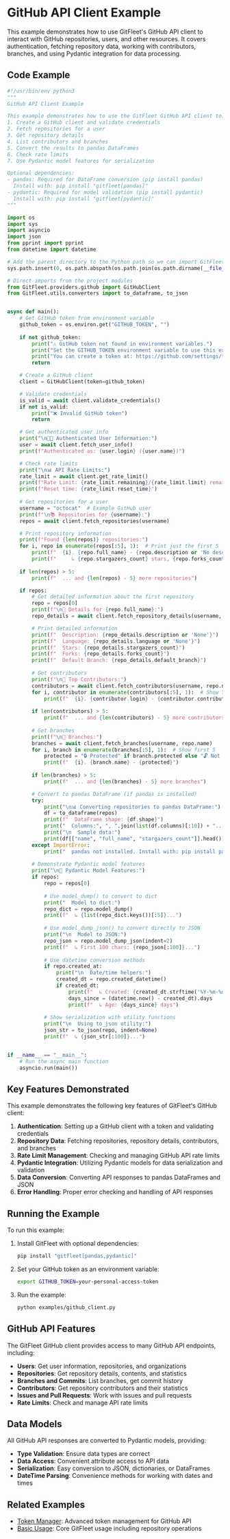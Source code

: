 # GitHub API Client Example

This example demonstrates how to use GitFleet's GitHub API client to interact with GitHub repositories, users, and other resources. It covers authentication, fetching repository data, working with contributors, branches, and using Pydantic integration for data processing.

## Code Example

```python
#!/usr/bin/env python3
"""
GitHub API Client Example

This example demonstrates how to use the GitFleet GitHub API client to:
1. Create a GitHub client and validate credentials
2. Fetch repositories for a user
3. Get repository details
4. List contributors and branches
5. Convert the results to pandas DataFrames
6. Check rate limits
7. Use Pydantic model features for serialization

Optional dependencies:
- pandas: Required for DataFrame conversion (pip install pandas)
  Install with: pip install "gitfleet[pandas]"
- pydantic: Required for model validation (pip install pydantic)
  Install with: pip install "gitfleet[pydantic]"
"""

import os
import sys
import asyncio
import json
from pprint import pprint
from datetime import datetime

# Add the parent directory to the Python path so we can import GitFleet modules directly
sys.path.insert(0, os.path.abspath(os.path.join(os.path.dirname(__file__), '..')))

# Direct imports from the project modules
from GitFleet.providers.github import GitHubClient
from GitFleet.utils.converters import to_dataframe, to_json


async def main():
    # Get GitHub token from environment variable
    github_token = os.environ.get("GITHUB_TOKEN", "")
    
    if not github_token:
        print("⚠️ GitHub token not found in environment variables.")
        print("Set the GITHUB_TOKEN environment variable to use this example.")
        print("You can create a token at: https://github.com/settings/tokens")
        return

    # Create a GitHub client
    client = GitHubClient(token=github_token)

    # Validate credentials
    is_valid = await client.validate_credentials()
    if not is_valid:
        print("❌ Invalid GitHub token")
        return

    # Get authenticated user info
    print("\n🧑‍💻 Authenticated User Information:")
    user = await client.fetch_user_info()
    print(f"Authenticated as: {user.login} ({user.name})")

    # Check rate limits
    print("\n📊 API Rate Limits:")
    rate_limit = await client.get_rate_limit()
    print(f"Rate Limit: {rate_limit.remaining}/{rate_limit.limit} remaining")
    print(f"Reset time: {rate_limit.reset_time}")
    
    # Get repositories for a user
    username = "octocat"  # Example GitHub user
    print(f"\n📚 Repositories for {username}:")
    repos = await client.fetch_repositories(username)

    # Print repository information
    print(f"Found {len(repos)} repositories:")
    for i, repo in enumerate(repos[:5], 1):  # Print just the first 5
        print(f"  {i}. {repo.full_name} - {repo.description or 'No description'}")
        print(f"     ↳ {repo.stargazers_count} stars, {repo.forks_count} forks, {repo.language or 'No language'}")
    
    if len(repos) > 5:
        print(f"  ... and {len(repos) - 5} more repositories")

    if repos:
        # Get detailed information about the first repository
        repo = repos[0]
        print(f"\n📖 Details for {repo.full_name}:")
        repo_details = await client.fetch_repository_details(username, repo.name)

        # Print detailed information
        print(f"  Description: {repo_details.description or 'None'}")
        print(f"  Language: {repo_details.language or 'None'}")
        print(f"  Stars: {repo_details.stargazers_count}")
        print(f"  Forks: {repo_details.forks_count}")
        print(f"  Default Branch: {repo_details.default_branch}")
        
        # Get contributors
        print(f"\n👥 Top Contributors:")
        contributors = await client.fetch_contributors(username, repo.name)
        for i, contributor in enumerate(contributors[:5], 1):  # Show top 5
            print(f"  {i}. {contributor.login} - {contributor.contributions} contributions")
        
        if len(contributors) > 5:
            print(f"  ... and {len(contributors) - 5} more contributors")
        
        # Get branches
        print(f"\n🌿 Branches:")
        branches = await client.fetch_branches(username, repo.name)
        for i, branch in enumerate(branches[:5], 1):  # Show first 5
            protected = "🔒 Protected" if branch.protected else "🔓 Not protected"
            print(f"  {i}. {branch.name} - {protected}")
        
        if len(branches) > 5:
            print(f"  ... and {len(branches) - 5} more branches")

        # Convert to pandas DataFrame (if pandas is installed)
        try:
            print("\n📊 Converting repositories to pandas DataFrame:")
            df = to_dataframe(repos)
            print(f"  DataFrame shape: {df.shape}")
            print("  Columns:", ", ".join(list(df.columns)[:10]) + "...")
            print("\n  Sample data:")
            print(df[["name", "full_name", "stargazers_count"]].head())
        except ImportError:
            print("  pandas not installed. Install with: pip install pandas")
            
        # Demonstrate Pydantic model features
        print("\n🔄 Pydantic Model Features:")
        if repos:
            repo = repos[0]
            
            # Use model_dump() to convert to dict
            print("  Model to dict:")
            repo_dict = repo.model_dump()
            print(f"  ↳ {list(repo_dict.keys())[:5]}...")
            
            # Use model_dump_json() to convert directly to JSON
            print("\n  Model to JSON:")
            repo_json = repo.model_dump_json(indent=2)
            print(f"  ↳ First 100 chars: {repo_json[:100]}...")
            
            # Use datetime conversion methods
            if repo.created_at:
                print("\n  Date/time helpers:")
                created_dt = repo.created_datetime()
                if created_dt:
                    print(f"  ↳ Created: {created_dt.strftime('%Y-%m-%d %H:%M:%S')}")
                    days_since = (datetime.now() - created_dt).days
                    print(f"  ↳ Age: {days_since} days")
            
            # Show serialization with utility functions
            print("\n  Using to_json utility:")
            json_str = to_json(repo, indent=None)
            print(f"  ↳ {json_str[:100]}...")


if __name__ == "__main__":
    # Run the async main function
    asyncio.run(main())
```

## Key Features Demonstrated

This example demonstrates the following key features of GitFleet's GitHub client:

1. **Authentication**: Setting up a GitHub client with a token and validating credentials
2. **Repository Data**: Fetching repositories, repository details, contributors, and branches
3. **Rate Limit Management**: Checking and managing GitHub API rate limits
4. **Pydantic Integration**: Utilizing Pydantic models for data serialization and validation
5. **Data Conversion**: Converting API responses to pandas DataFrames and JSON
6. **Error Handling**: Proper error checking and handling of API responses

## Running the Example

To run this example:

1. Install GitFleet with optional dependencies:
   ```bash
   pip install "gitfleet[pandas,pydantic]"
   ```

2. Set your GitHub token as an environment variable:
   ```bash
   export GITHUB_TOKEN=your-personal-access-token
   ```

3. Run the example:
   ```bash
   python examples/github_client.py
   ```

## GitHub API Features

The GitFleet GitHub client provides access to many GitHub API endpoints, including:

- **Users**: Get user information, repositories, and organizations
- **Repositories**: Get repository details, contents, and statistics
- **Branches and Commits**: List branches, get commit history
- **Contributors**: Get repository contributors and their statistics
- **Issues and Pull Requests**: Work with issues and pull requests
- **Rate Limits**: Check and manage API rate limits

## Data Models

All GitHub API responses are converted to Pydantic models, providing:

- **Type Validation**: Ensure data types are correct
- **Data Access**: Convenient attribute access to API data
- **Serialization**: Easy conversion to JSON, dictionaries, or DataFrames
- **DateTime Parsing**: Convenience methods for working with dates and times

## Related Examples

- [Token Manager](token-manager.md): Advanced token management for GitHub API
- [Basic Usage](basic-usage.md): Core GitFleet usage including repository operations